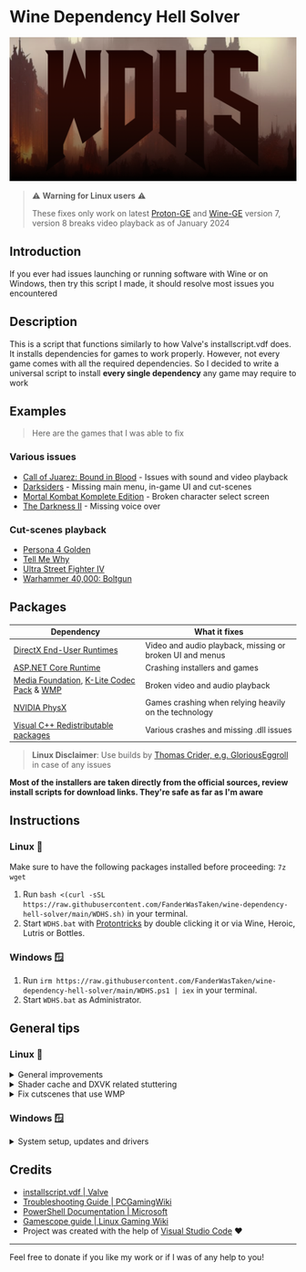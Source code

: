 # Wine Dependency Hell Solver

![logo](WDHS.png)

> ⚠️ **Warning for Linux users** ⚠️
>
> These fixes only work on latest [Proton-GE](https://github.com/GloriousEggroll/proton-ge-custom) and [Wine-GE](https://github.com/gloriouseggroll/wine-ge-custom) version 7, version 8 breaks video playback as of January 2024

## Introduction

If you ever had issues launching or running software with Wine or on Windows, then try this script I made, it should resolve most issues you encountered

## Description

This is a script that functions similarly to how Valve's installscript.vdf does. It installs dependencies for games to work properly. However, not every game comes with all the required dependencies. So I decided to write a universal script to install **every single dependency** any game may require to work

## Examples

> Here are the games that I was able to fix

### Various issues

- [Call of Juarez: Bound in Blood](https://github.com/ValveSoftware/Proton/issues/1831) - Issues with sound and video playback
- [Darksiders](https://github.com/ValveSoftware/Proton/issues/264) - Missing main menu, in-game UI and cut-scenes
- [Mortal Kombat Komplete Edition](https://github.com/ValveSoftware/Proton/issues/1185) - Broken character select screen
- [The Darkness II](https://github.com/ValveSoftware/Proton/issues/563) - Missing voice over

### Cut-scenes playback

- [Persona 4 Golden](https://github.com/ValveSoftware/Proton/issues/3982)
- [Tell Me Why](https://github.com/ValveSoftware/Proton/issues/6829)
- [Ultra Street Fighter IV](https://github.com/ValveSoftware/Proton/issues/345)
- [Warhammer 40,000: Boltgun](https://github.com/ValveSoftware/Proton/issues/6795)

## Packages

| Dependency                                                                                                                                                              | What it fixes                                            |
| ----------------------------------------------------------------------------------------------------------------------------------------------------------------------- | -------------------------------------------------------- |
| [DirectX End-User Runtimes](https://www.microsoft.com/en-us/download/details.aspx?id=8109)                                                                              | Video and audio playback, missing or broken UI and menus |
| [ASP.NET Core Runtime](https://dotnet.microsoft.com/en-us/download)                                                                                                     | Crashing installers and games                            |
| [Media Foundation](https://github.com/z0z0z/mf-installcab), [K-Lite Codec Pack](https://codecguide.com/about_kl.htm) & [WMP](https://archive.org/details/wmp9_20210117) | Broken video and audio playback                          |
| [NVIDIA PhysX](https://www.nvidia.com/en-us/drivers/physx/9_09_0428/physx_9-09-0428_whql/)                                                                              | Games crashing when relying heavily on the technology    |
| [Visual C++ Redistributable packages](https://learn.microsoft.com/en-US/cpp/windows/latest-supported-vc-redist?view=msvc-170)                                           | Various crashes and missing .dll issues                  |

> **Linux Disclaimer**: Use builds by [Thomas Crider, e.g. GloriousEggroll](https://github.com/GloriousEggroll) in case of any issues

**Most of the installers are taken directly from the official sources, review install scripts for download links. They're safe as far as I'm aware**

## Instructions

### Linux 🐧

Make sure to have the following packages installed before proceeding: `7z wget`

1. Run `bash <(curl -sSL https://raw.githubusercontent.com/FanderWasTaken/wine-dependency-hell-solver/main/WDHS.sh)` in your terminal.
2. Start `WDHS.bat` with [Protontricks](https://github.com/Matoking/protontricks) by double clicking it or via Wine, Heroic, Lutris or Bottles.

### Windows 🪟

1. Run `irm https://raw.githubusercontent.com/FanderWasTaken/wine-dependency-hell-solver/main/WDHS.ps1 | iex` in your terminal.
2. Start `WDHS.bat` as Administrator.

## General tips

### Linux 🐧

<details><summary> General improvements</summary>

In case if you experience any issues with performance, be sure to check [this guide](https://linux-gaming.kwindu.eu/index.php?title=Improving_performance) out.

</details>

<details><summary> Shader cache and DXVK related stuttering</summary>

In order to minimize stuttering with Wine on Mesa below version 23.1, use [dxvk-async](https://github.com/Sporif/dxvk-async).

**Mesa 23.1 made GPL the default way of working with shaders. That means that there would be a severe reduction in stutters one could encounter while using DXVK for games. There is no need to use patched DXVK versions if you have newer Mesa.**

</details>

<details><summary> Fix cutscenes that use WMP</summary>

Install and configure `gamescope` with these arguments `--rt -r <desired_framerate> --immediate-flips` in Lutris. It will allow videos to play without game minimizing (it seems like on Windows these games run WMP in borderless mode above the game's window and play a video that way).

In order to apply this fix to all games run from Steam, start it with this command: `gamescope --rt -r <desired_framerate> --immediate-flips -f -e -h <desired_vertical_resolution> -- steam -bigpicture`.

**If you have an external fps limiter (like GOverlay) be sure to remove `-r <desired_framerate>` from the commands above. Lutris games that are imported to Steam still must have `gamescope` configured in Lutris itself, otherwise things will break.**

</details>

### Windows 🪟

<details><summary>System setup, updates and drivers</summary>

Make sure to run `dism /online /cleanup-image /checkhealth` in a Terminal or PowerShell as Administrator. This will fix any issues you have with your Windows install.

Don't change things that you don't fully understand the use of or don't know how to recover from these changes.

Install latest drivers from [AMD](https://www.amd.com/en/support), [NVIDIA](https://www.nvidia.com/download/index.aspx) or [Intel](https://www.intel.com/content/www/us/en/search.html#sort=relevancy&f:@tabfilter=[Downloads]&f:@stm_10385_en=[Graphics]) for your hardware, non-beta releases are recommended.

</details>

## Credits

- [installscript.vdf | Valve](https://partner.steamgames.com/doc/sdk/installscripts)
- [Troubleshooting Guide | PCGamingWiki](https://www.pcgamingwiki.com/wiki/Troubleshooting_guide)
- [PowerShell Documentation | Microsoft](https://learn.microsoft.com/en-us/powershell/?view=powershell-7.3)
- [Gamescope guide | Linux Gaming Wiki](https://linux-gaming.kwindu.eu/index.php?title=Gamescope)
- Project was created with the help of [Visual Studio Code](https://code.visualstudio.com/) ❤️

---

Feel free to donate if you like my work or if I was of any help to you!
